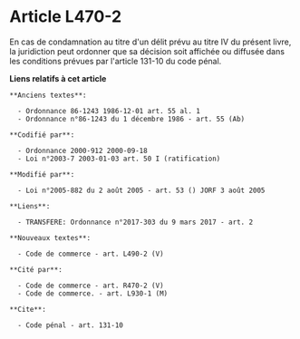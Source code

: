 # Article L470-2

En cas de condamnation au titre d'un délit prévu au titre IV du présent livre, la juridiction peut ordonner que sa décision
soit affichée ou diffusée dans les conditions prévues par l'article 131-10 du code pénal.

**Liens relatifs à cet article**

	**Anciens textes**:

	  - Ordonnance 86-1243 1986-12-01 art. 55 al. 1
	  - Ordonnance n°86-1243 du 1 décembre 1986 - art. 55 (Ab)

	**Codifié par**:

	  - Ordonnance 2000-912 2000-09-18
	  - Loi n°2003-7 2003-01-03 art. 50 I (ratification)

	**Modifié par**:

	  - Loi n°2005-882 du 2 août 2005 - art. 53 () JORF 3 août 2005

	**Liens**:

	  - TRANSFERE: Ordonnance n°2017-303 du 9 mars 2017 - art. 2

	**Nouveaux textes**:

	  - Code de commerce - art. L490-2 (V)

	**Cité par**:

	  - Code de commerce - art. R470-2 (V)
	  - Code de commerce. - art. L930-1 (M)

	**Cite**:

	  - Code pénal - art. 131-10
